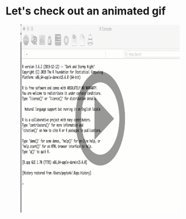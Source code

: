 <!--

author:   Joy Payton

email:    paytonk@chop.edu

version:  0.0.1

language: en

narrator: US English Female

comment:  Short description here

script:   https://code.jquery.com/jquery-3.6.0.slim.min.js

script:   https://chop-dbhi-arcus-education-website-assets.s3.amazonaws.com/javascript/scripts.js
-->

# Let's check out an animated gif

<figure>
  <img src="img/r_console.png" height="500" width="800" alt="Static Image" data-alt="https://raw.githubusercontent.com/arcus/education_liascript_experiments/main/img/r_console.gif">
</figure>
